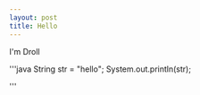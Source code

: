 ```yaml
---
layout: post
title: Hello
---
```


I'm Droll

'''java
String str = "hello";
System.out.println(str);

'''
